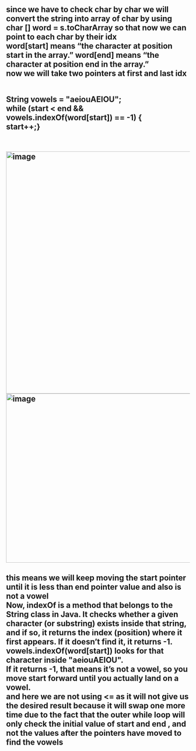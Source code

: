 <h2> since we have to check char by char we will convert the string into array of char by using char [] word = s.toCharArray
so that now we can point to each char by their idx
<br>
word[start] means “the character at position start in the array.”
word[end] means “the character at position end in the array.”
<br>
now we will take two pointers at first and last idx 

<br>String vowels = "aeiouAEIOU";
<br>
while (start < end && vowels.indexOf(word[start]) == -1) {
<br>
    start++;}
 <h2>

<br>

<img width="978" height="663" alt="image" src="https://github.com/user-attachments/assets/10a10874-c868-49a1-91e8-1790e46a4dea" />
<br>
<img width="949" height="463" alt="image" src="https://github.com/user-attachments/assets/cc81b61a-5b86-47d3-9679-14fdc3dba44e" />
<br>



<h2> this means we will keep moving the start pointer until it is less than end pointer value and also is not a vowel 
<br>
Now, indexOf is a method that belongs to the String class in Java. It checks whether a given character (or substring) exists inside that string, and if so, it returns the index (position) where it first appears. If it doesn’t find it, it returns -1.
<br>
vowels.indexOf(word[start]) looks for that character inside "aeiouAEIOU".
<br>
If it returns -1, that means it’s not a vowel, so you move start forward until you actually land on a vowel.
<br>
and here we are not using <= as it will not give us the desired result because it will swap one more time 
due to the fact that the outer while loop will only check the initial value of start and end , and not the values after the pointers have moved to find the vowels <h2>

